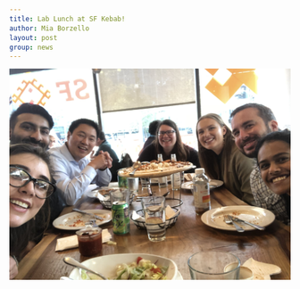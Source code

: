 ```yaml
---
title: Lab Lunch at SF Kebab!
author: Mia Borzello
layout: post
group: news
---
```


![another successful lab lunch](/assets/img/news_2019_01_29_SF_Kebab.jpeg)

